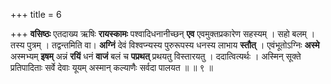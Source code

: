 +++
title = 6

+++
**वसिष्ठः** एतदाख्य ऋषिः **रायस्कामः** पश्वादिधनानीच्छन् **एव** एवमुक्तप्रकारेण सहस्यम् । सहो बलम् । तस्य पुत्रम् । तद्वन्तमिति वा। **अग्निं** देवं विश्वप्न्यस्य पुरुरूपस्य धनस्य लाभाय **स्तौत्** । एवंभूतोऽग्निः **अस्मे** अस्मभ्यम् **इषम्** अन्नं **रयिं** धनं **वाजं** बलं च **पप्रथत्** प्रथयतु विस्तारयतु । ददात्वित्यर्थः । अस्मिन् सूक्ते प्रतिपादिताः सर्वे देवाः यूयम् अस्मान् कल्याणैः सर्वदा पालयत ॥ ॥ ९ ॥